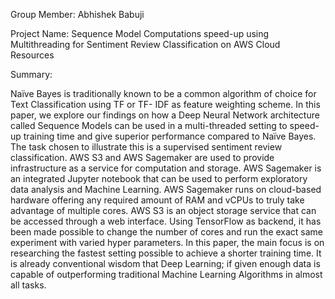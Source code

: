 Group Member: Abhishek Babuji

Project Name: Sequence Model Computations speed-up using
Multithreading for Sentiment Review Classification on AWS Cloud Resources

Summary:

Naïve Bayes is traditionally known to be a common
algorithm of choice for Text Classification using TF or TF-
IDF as feature weighting scheme. In this paper, we explore 
our findings on how a Deep Neural Network architecture
called Sequence Models can be used in a multi-threaded
setting to speed-up training time and give superior
performance compared to Naïve Bayes. The task chosen to
illustrate this is a supervised sentiment review classification.
AWS S3 and AWS Sagemaker are used to provide
infrastructure as a service for computation and storage. AWS
Sagemaker is an integrated Jupyter notebook that can be
used to perform exploratory data analysis and Machine
Learning. AWS Sagemaker runs on cloud-based hardware
offering any required amount of RAM and vCPUs to truly
take advantage of multiple cores. AWS S3 is an object
storage service that can be accessed through a web interface.
Using TensorFlow as backend, it has been made possible to
change the number of cores and run the exact same
experiment with varied hyper parameters.
In this paper, the main focus is on researching the fastest
setting possible to achieve a shorter training time. It is
already conventional wisdom that Deep Learning; if given
enough data is capable of outperforming traditional Machine
Learning Algorithms in almost all tasks.
